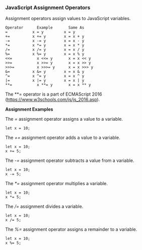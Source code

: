 ### JavaScript Assignment Operators

Assignment operators assign values to JavaScript variables.

    Operator 	  Example 	    Same As
    = 	        x = y 	      x = y
    += 	        x += y 	      x = x + y
    -= 	        x -= y 	      x = x - y
    *= 	        x *= y 	      x = x * y
    /= 	        x /= y 	      x = x / y
    %= 	        x %= y 	      x = x % y
    <<= 	      x <<= y 	    x = x << y
    >>= 	      x >>= y 	    x = x >> y
    >>>= 	      x >>>= y 	    x = x >>> y
    &= 	        x &= y 	      x = x & y
    ^= 	        x ^= y 	      x = x ^ y
    |= 	        x |= y 	      x = x | y
    **= 	      x **= y 	    x = x ** y

The **= operator is a part of ECMAScript 2016 (https://www.w3schools.com/js/js_2016.asp).


__Assignment Examples__

The _=_ assignment operator assigns a value to a variable.

    let x = 10; 

The _+=_ assignment operator adds a value to a variable.

    let x = 10;
    x += 5; 

The _-=_ assignment operator subtracts a value from a variable.

    let x = 10;
    x -= 5; 

The _*=_ assignment operator multiplies a variable.

    let x = 10;
    x *= 5; 

The _/=_ assignment divides a variable.

    let x = 10;
    x /= 5; 

The _%=_ assignment operator assigns a remainder to a variable.

    let x = 10;
    x %= 5; 